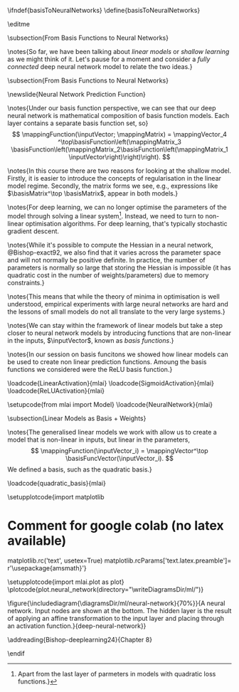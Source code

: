 \ifndef{basisToNeuralNetworks}
\define{basisToNeuralNetworks}

\editme

\subsection{From Basis Functions to Neural Networks}

\notes{So far, we have been talking about *linear models* or *shallow learning* as we might think of it. Let's pause for a moment and consider a *fully connected* deep neural network model to relate the two ideas.}

\subsection{From Basis Functions to Neural Networks}

\newslide{Neural Network Prediction Function}

\notes{Under our basis function perspective, we can see that our deep neural network is mathematical composition of basis function models. Each layer contains a separate basis function set, so}
$$
\mappingFunction(\inputVector; \mappingMatrix) = \mappingVector_4 ^\top\basisFunction\left(\mappingMatrix_3 \basisFunction\left(\mappingMatrix_2\basisFunction\left(\mappingMatrix_1 \inputVector\right)\right)\right).
$$

\notes{In this course there are two reasons for looking at the shallow model. Firstly, it is easier to introduce the concepts of regularisation in the linear model regime. Secondly, the matrix forms we see, e.g., expressions like $\basisMatrix^\top \basisMatrix$, appear in both models.}

\notes{For deep learning, we can no longer optimise the parameters of the model through solving a linear system[^quadratic]. Instead, we need to turn to non-linear optimisation algorithms. For deep learning, that's typically stochastic gradient descent.

[^quadratic]: Apart from the last layer of parmeters in models with quadratic loss functions.}

\notes{While it's possible to compute the Hessian in a neural network, @Bishop-exact92, we also find that it varies across the parameter space and will not normally be positive definite. In practice, the number of parameters is normally so large that storing the Hessian is impossible (it has quadratic cost in the number of weights/parameters) due to memory constraints.}

\notes{This means that while the theory of minima in optimisation is well understood, empirical experiments with large neural networks are hard and the lessons of small models do not all translate to the very large systems.}

\notes{We can stay within the framework of linear models but take a step closer to neural network models by introducing functions that are non-linear in the inputs, $\inputVector$, known as *basis functions*.}

\notes{In our session on basis funcitons we showed how linear models can be used to create non linear prediction functions. Amoung the basis functions we considered were the ReLU basis function.}

\loadcode{LinearActivation}{mlai}
\loadcode{SigmoidActivation}{mlai}
\loadcode{ReLUActivation}{mlai}

\setupcode{from mlai import Model}
\loadcode{NeuralNetwork}{mlai}

\subsection{Linear Models as Basis + Weights}

\notes{The generalised linear models we work with allow us to create a model that is non-linear in inputs, but linear in the parameters,
$$
\mappingFunction(\inputVector_i) = \mappingVector^\top \basisFuncVector(\inputVector_i).
$$
We defined a basis, such as the quadratic basis.}

\loadcode{quadratic_basis}{mlai}

\setupplotcode{import matplotlib
# Comment for google colab (no latex available)
matplotlib.rc('text', usetex=True)
matplotlib.rcParams['text.latex.preamble']= r'\usepackage{amsmath}'}

\setupplotcode{import mlai.plot as plot}
\plotcode{plot.neural_network(directory="\writeDiagramsDir/ml/")}

\figure{\includediagram{\diagramsDir/ml/neural-network}{70%}}{A neural network. Input nodes are shown at the bottom. The hidden layer is the result of applying an affine transformation to the input layer and placing through an activation function.}{deep-neural-network}}

\addreading{Bishop-deeplearning24}{Chapter 8}


\endif

